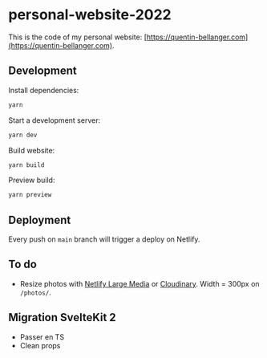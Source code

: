 # personal-website-2022

This is the code of my personal website: [https://quentin-bellanger.com](https://quentin-bellanger.com).

## Development

Install dependencies:

```bash
yarn
```

Start a development server:

```bash
yarn dev
```

Build website:

```bash
yarn build
```

Preview build:

```bash
yarn preview
```

## Deployment

Every push on `main` branch will trigger a deploy on Netlify.

## To do

- Resize photos with [Netlify Large Media](https://docs.netlify.com/large-media/overview/) or [Cloudinary](https://github.com/cloudinary/cloudinary-svelte). Width = 300px on `/photos/`.

## Migration SvelteKit 2

- Passer en TS
- Clean props
